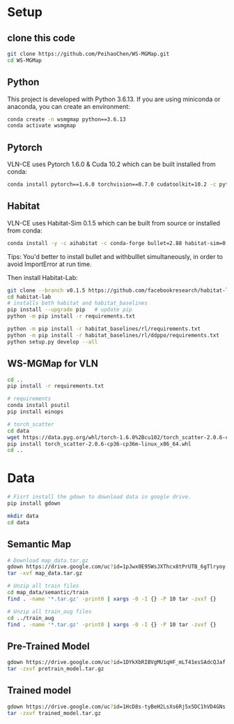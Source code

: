 # Setup

## clone this code
```bash
git clone https://github.com/PeihaoChen/WS-MGMap.git
cd WS-MGMap
```

## Python
This project is developed with Python 3.6.13. If you are using miniconda or anaconda, you can create an environment:

```bash
conda create -n wsmgmap python==3.6.13
conda activate wsmgmap
```

## Pytorch
VLN-CE uses Pytorch 1.6.0 & Cuda 10.2 which can be built installed from conda:

```bash
conda install pytorch==1.6.0 torchvision==0.7.0 cudatoolkit=10.2 -c pytorch
```

## Habitat
VLN-CE uses Habitat-Sim 0.1.5 which can be built from source or installed from conda:

```bash
conda install -y -c aihabitat -c conda-forge bullet=2.88 habitat-sim=0.1.5 headless withbullet python=3.6
```
Tips: You'd better to install bullet and withbulllet simultaneously, in order to avoid ImportError at run time.

Then install Habitat-Lab:

```bash
git clone --branch v0.1.5 https://github.com/facebookresearch/habitat-lab.git
cd habitat-lab
# installs both habitat and habitat_baselines
pip install --upgrade pip   # update pip
python -m pip install -r requirements.txt

python -m pip install -r habitat_baselines/rl/requirements.txt
python -m pip install -r habitat_baselines/rl/ddppo/requirements.txt
python setup.py develop --all
```

## WS-MGMap for VLN
```bash
cd ..
pip install -r requirements.txt

# requirements
conda install psutil 
pip install einops 

# torch_scatter
cd data
wget https://data.pyg.org/whl/torch-1.6.0%2Bcu102/torch_scatter-2.0.6-cp36-cp36m-linux_x86_64.whl
pip install torch_scatter-2.0.6-cp36-cp36m-linux_x86_64.whl
cd ..
```

# Data 
```bash
# Fisrt install the gdown to download data in google drive.
pip install gdown

mkdir data
cd data
```

## Semantic Map
```bash
# Download map_data.tar.gz
gdown https://drive.google.com/uc?id=1pJwx0E95WsJXThcx8tPrUTB_6gTlryoy
tar -xvf map_data.tar.gz

# Unzip all train files
cd map_data/semantic/train
find . -name '*.tar.gz' -print0 | xargs -0 -I {} -P 10 tar -zvxf {}

# Unzip all train_aug files
cd ../train_aug
find . -name '*.tar.gz' -print0 | xargs -0 -I {} -P 10 tar -zvxf {}
```

## Pre-Trained Model
```bash
gdown https://drive.google.com/uc?id=1DYkXbRIBVgMU1qHF_mLT41esSAdcQJaf
tar -zxvf pretrain_model.tar.gz
```

## Trained model
```bash
gdown https://drive.google.com/uc?id=1HcD8s-tyBeH2LsXs6Rj5x5DC1hVD4GNs
tar -zxvf trained_model.tar.gz
```
